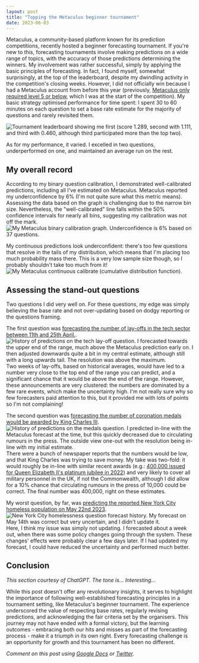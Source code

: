 ```yaml
---
layout: post
title: "Topping the Metaculus beginner tournament"
date: 2023-06-03
---
```



Metaculus, a community-based platform known for its prediction competitions, recently hosted a beginner forecasting tournament. If you're new to this, forecasting tournaments involve making predictions on a wide range of topics, with the accuracy of those predictions determining the winners.
My involvement was rather successful, simply by applying the basic principles of forecasting.
In fact, I found myself, somewhat surprisingly, at the top of the leaderboard, despite my dwindling activity in the competition's closing weeks.
However, I did not officially win because I had a Metaculus account from before this year (previously, [Metaculus only required level 5 or below](https://www.metaculus.com/questions/15087/metaculus-beginners-on-points-leaderboard/), which I was at the start of the competition).
My basic strategy optimised performance for time spent: I spent 30 to 60 minutes on each question to set a base rate estimate for the majority of questions and rarely revisited them.

![Tournament leaderboard showing me first (score 1.289, second with 1.111, and third with 0.460, although third participated more than the top two).]({{site.baseurl}}/images/Metaculus-beginner-tournament/Pasted%20image%2020230729102847.png)

As for my performance, it varied. I excelled in two questions, underperformed on one, and maintained an average run on the rest.

## My overall record

According to my binary question calibration, I demonstrated well-calibrated predictions, including all I've estimated on Metaculus.
Metaculus reported my underconfidence by 6% (I'm not quite sure what this metric means).
Assessing the data based on the graph is challenging due to the narrow bin size.
Nevertheless, the "well-calibrated" line falls within the 50% confidence intervals for nearly all bins, suggesting my calibration was not off the mark.
![My Metaculus binary calibration graph. Underconfidence is 6% based on 37 questions.]({{site.baseurl}}/images/Metaculus-beginner-tournament/Pasted%20image%2020230729105651.png)

My continuous predictions look underconfident: there's too few questions that resolve in the tails of my distribution, which means that I'm placing too much probability mass there.
This is a very low sample size though, so I probably shouldn't take too much from it!
![My Metaculus continuous calibrate (cumulative distribution function).]({{site.baseurl}}/images/Metaculus-beginner-tournament/Pasted%20image%2020230729105918.png)

## Assessing the stand-out questions

Two questions I did very well on.
For these questions, my edge was simply believing the base rate and not over-updating based on dodgy reporting or the questions framing.

The first question was [forecasting the number of lay-offs in the tech sector between 11th and 25th April.](https://www.metaculus.com/questions/15854/how-many-2023-tech-layoffs-by-april-25th/).
![History of predictions on the tech lay-off question. I forecasted towards the upper end of the range, much above the Metaculus prediction early on. I then adjusted downwards quite a bit in my central estimate, although still with a long upwards tail. The resolution was above the maximum.]({{site.baseurl}}/images/Metaculus-beginner-tournament/Pasted%20image%2020230729132102.png)
Two weeks of lay-offs, based on historical averages, would have led to a number very close to the top end of the range you can predict, and a significant chance that it would be above the end of the range.
However, these announcements are very clustered: the numbers are dominated by a few rare events, which make the uncertainty high.
I'm not really sure why so few forecasters paid attention to this, but it provided me with lots of points so I'm not complaining!

The second question was [forecasting the number of coronation medals would be awarded by King Charles III](https://www.metaculus.com/questions/16529/king-charles-iii-coronation-medals/).
![History of predictions on the medals question. I predicted in-line with the Metaculus forecast at the time, but this quickly decreased due to circulating rumours in the press. The outside view one-out with the resolution being in-line with my initial estimate.]({{site.baseurl}}/images/Metaculus-beginner-tournament/Pasted%20image%2020230729114600.png)
There were a bunch of newspaper reports that the numbers would be low, and that King Charles was trying to save money.
My take was two-fold: it would roughly be in-line with similar recent awards (e.g.: [400,000 issued for Queen Elizabeth II's platinum jubilee in 2022](https://en.wikipedia.org/wiki/Queen_Elizabeth_II_Platinum_Jubilee_Medal))  and very likely to cover all military personnel in the UK, if not the Commonwealth, although I did allow for a 10% chance that circulating rumours in the press of 10,000 could be correct.
The final number was 400,000, right on these estimates.

My worst question, by far, was [predicting the reported New York City homeless population on May 22nd 2023](https://www.metaculus.com/questions/17089/nyc-shelter-population-on-52223/).
![New York City homelessness question forecast history. My forecast on May 14th was correct but very uncertain, and I didn't update it.]({{site.baseurl}}/images/Metaculus-beginner-tournament/Pasted%20image%2020230729132251.png)
Here, I think my issue was simply not updating.
I forecasted about a week out, when there was some policy changes going through the system.
These changes' effects were probably clear a few days later.
If I had updated my forecast, I could have reduced the uncertainty and performed much better.

## Conclusion

_This section courtesy of ChatGPT. The tone is... Interesting..._

While this post doesn't offer any revolutionary insights, it serves to highlight the importance of following well-established forecasting principles in a tournament setting, like Metaculus's beginner tournament. The experience underscored the value of respecting base rates, regularly revising predictions, and acknowledging the fair criteria set by the organisers. This journey may not have ended with a formal victory, but the learning outcomes - embracing both our hits and misses as part of the forecasting process - make it a triumph in its own right. Every forecasting challenge is an opportunity for growth and this tournament has been no different.

_Comment on this post using [Google Docs](https://docs.google.com/document/d/1duenmX71VHsq7wSKxp9V5n8qHk-0e8As03ed_hWvwd4/edit) or [Twitter](https://twitter.com/JoshuaBlake_/status/1686067857224843276)._
